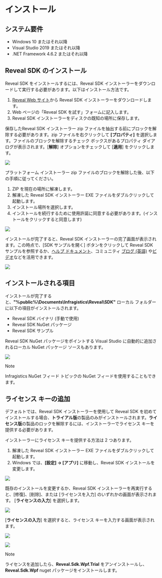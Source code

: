 # インストール

## システム要件

- Windows 10 またはそれ以降
- Visual Studio 2019 またはそれ以降
- .NET Framework 4.6.2 またはそれ以降 

## Reveal SDK のインストール

Reveal SDK をインストールするには、Reveal SDK インストーラーをダウンロードして実行する必要があります。以下はインストール方法です。
1. [Reveal Web サイト](https://www.revealbi.io/download-sdk)から Reveal SDK インストーラーをダウンロードします。
2. Web ページの「Reveal SDK を試す」フォームに記入します。
3. Reveal SDK インストーラーをディスクの既知の場所に保存します。

保存したReveal SDK インストーラー zip ファイルを抽出する前にブロックを解除する必要があります。zip ファイルを右クリックして **[プロパティ]** を選択します。ファイルのブロックを解除するチェック ボックスがあるプロパティ ダイアログが表示されます。[**解除**] オプションをチェックして [**適用**] をクリックします。

![](images/install-unblock-zip.jpg)

プラットフォーム インストーラー zip ファイルのブロックを解除した後、以下の手順に従ってください。
1. ZIP を現在の場所に解凍します。
2. 解凍した Reveal SDK インストーラー EXE ファイルをダブルクリックして起動します。
3. インストール場所を選択します。
4. インストールを続行するために使用許諾に同意する必要があります。(インストールをクリックすると同意します)

![](images/install-start.png)

インストールが完了すると、Reveal SDK インストーラーの完了画面が表示されます。この時点で、[SDK サンプルを開く] ボタンをクリックして Reveal SDK サンプルを参照するか、[ヘルプ ドキュメント](https://help.revealbi.io/)、コミュニティ [ブログ (英語)](https://www.revealbi.io/blog) や[ビデオ](https://www.youtube.com/revealbi)などを活用できます。

![](images/install-finish.png)

## インストールされる項目

インストールが完了すると、**"%public%\Documents\Infragistics\Reveal\SDK\"** ローカル フォルダーに以下の項目がインストールされます。

- Reveal SDK バイナリ (手動で使用)
- Reveal SDK NuGet パッケージ
- Reveal SDK サンプル

Reveal SDK NuGet パッケージをポイントする Visual Studio に自動的に追加されるローカル NuGet パッケージ ソースもあります。

![](images/nuget-package-source-local-vs.jpg)

> [!NOTE]
> Infragistics NuGet フィード トピックの NuGet フィードを使用することもできます。

## ライセンス キーの追加

デフォルトでは、Reveal SDK インストーラーを使用して Reveal SDK を初めてインストールする場合、**トライアル版**の製品のみがインストールされます。**ライセンス版**の製品のロックを解除するには、インストーラーでライセンス キーを提供する必要があります。

インストーラーにライセンス キーを提供する方法は 2 つあります。
1. 解凍した Reveal SDK インストーラー EXE ファイルをダブルクリックして起動します。
2. Windows では、**[設定] -> [アプリ]** に移動し、Reveal SDK インストールを変更します。

![](images/install-modify-app.jpg)

既存のインストールを変更するか、Reveal SDK インストーラーを再実行すると、[修復]、[削除]、または [ライセンスを入力] のいずれかの画面が表示されます。  [**ライセンスの入力**] を選択します。

![](images/install-modify-installer.jpg)

[**ライセンスの入力**] を選択すると、ライセンス キーを入力する画面が表示されます。

![](images/install-enter-license-key.jpg)

![](images/install-enter-license-key.jpg)

> [!NOTE]
> ライセンスを追加したら、**Reveal.Sdk.Wpf.Trial** をアンインストールし、**Reveal.Sdk.Wpf** nuget パッケージをインストールします。